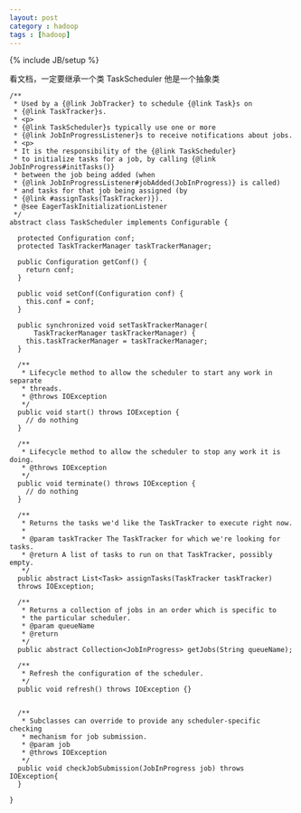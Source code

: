 ```yaml
---
layout: post
category : hadoop
tags : [hadoop]
---
```

{% include JB/setup %}

看文档，一定要继承一个类 TaskScheduler
他是一个抽象类

    /**
     * Used by a {@link JobTracker} to schedule {@link Task}s on
     * {@link TaskTracker}s.
     * <p>
     * {@link TaskScheduler}s typically use one or more
     * {@link JobInProgressListener}s to receive notifications about jobs.
     * <p>
     * It is the responsibility of the {@link TaskScheduler}
     * to initialize tasks for a job, by calling {@link JobInProgress#initTasks()}
     * between the job being added (when
     * {@link JobInProgressListener#jobAdded(JobInProgress)} is called)
     * and tasks for that job being assigned (by
     * {@link #assignTasks(TaskTracker)}).
     * @see EagerTaskInitializationListener
     */
    abstract class TaskScheduler implements Configurable {

      protected Configuration conf;
      protected TaskTrackerManager taskTrackerManager;
      
      public Configuration getConf() {
        return conf;
      }

      public void setConf(Configuration conf) {
        this.conf = conf;
      }

      public synchronized void setTaskTrackerManager(
          TaskTrackerManager taskTrackerManager) {
        this.taskTrackerManager = taskTrackerManager;
      }
      
      /**
       * Lifecycle method to allow the scheduler to start any work in separate
       * threads.
       * @throws IOException
       */
      public void start() throws IOException {
        // do nothing
      }
      
      /**
       * Lifecycle method to allow the scheduler to stop any work it is doing.
       * @throws IOException
       */
      public void terminate() throws IOException {
        // do nothing
      }

      /**
       * Returns the tasks we'd like the TaskTracker to execute right now.
       * 
       * @param taskTracker The TaskTracker for which we're looking for tasks.
       * @return A list of tasks to run on that TaskTracker, possibly empty.
       */
      public abstract List<Task> assignTasks(TaskTracker taskTracker)
      throws IOException;

      /**
       * Returns a collection of jobs in an order which is specific to 
       * the particular scheduler.
       * @param queueName
       * @return
       */
      public abstract Collection<JobInProgress> getJobs(String queueName);

      /**
       * Refresh the configuration of the scheduler.
       */
      public void refresh() throws IOException {}


      /**
       * Subclasses can override to provide any scheduler-specific checking
       * mechanism for job submission.
       * @param job
       * @throws IOException
       */
      public void checkJobSubmission(JobInProgress job) throws IOException{
      }

    }
